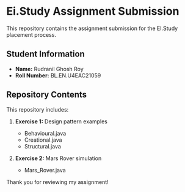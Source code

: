 # Ei.Study Assignment Submission

This repository contains the assignment submission for the EI.Study placement process.

## Student Information

- **Name:** Rudranil Ghosh Roy
- **Roll Number:** BL.EN.U4EAC21059

## Repository Contents

This repository includes:

1. **Exercise 1:** Design pattern examples
   - Behavioural.java
   - Creational.java
   - Structural.java

2. **Exercise 2:** Mars Rover simulation
   - Mars_Rover.java

Thank you for reviewing my assignment!
